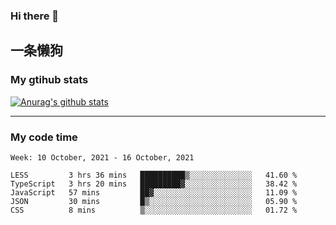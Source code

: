 ### Hi there 👋

## 一条懒狗
<!--
**kiss-me-quickly/kiss-me-quickly** is a ✨ _special_ ✨ repository because its `README.md` (this file) appears on your GitHub profile.

Here are some ideas to get you started:

- 🔭 I’m currently working on ...
- 🌱 I’m currently learning ...
- 👯 I’m looking to collaborate on ...
- 🤔 I’m looking for help with ...
- 💬 Ask me about ...
- 📫 How to reach me: ...
- 😄 Pronouns: ...
- ⚡ Fun fact: ...
-->


### My gtihub stats

[![Anurag's github stats](https://github-readme-stats.vercel.app/api?username=kiss-me-quickly)](https://github.com/anuraghazra/github-readme-stats)

***

### My code time

<!--START_SECTION:waka-->
```text
Week: 10 October, 2021 - 16 October, 2021

LESS         3 hrs 36 mins   ██████████▒░░░░░░░░░░░░░░   41.60 % 
TypeScript   3 hrs 20 mins   █████████▓░░░░░░░░░░░░░░░   38.42 % 
JavaScript   57 mins         ██▓░░░░░░░░░░░░░░░░░░░░░░   11.09 % 
JSON         30 mins         █▒░░░░░░░░░░░░░░░░░░░░░░░   05.90 % 
CSS          8 mins          ▒░░░░░░░░░░░░░░░░░░░░░░░░   01.72 % 
```
<!--END_SECTION:waka-->
